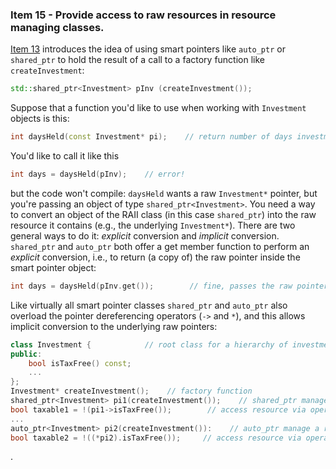 ### Item 15 - Provide access to raw resources in resource managing classes.
[Item 13](https://sahibyar.gitbooks.io/effective-cpp-summary/content/chapter-3-resource-management/item-13.html) introduces the idea of using smart pointers like `auto_ptr` or `shared_ptr` to hold the result of a call to a factory function like `createInvestment`:
```C++
std::shared_ptr<Investment> pInv (createInvestment());
```
Suppose that a function you'd like to use when working with `Investment` objects is this:
```C++
int daysHeld(const Investment* pi);    // return number of days investment has been held
```
You'd like to call it like this
```C++
int days = daysHeld(pInv);    // error!
```
but the code won't compile: `daysHeld` wants a raw `Investment*` pointer, but you're passing an object of type `shared_ptr<Investment>`.
You need a way to convert an object of the RAII class (in this case `shared_ptr`) into the raw resource it contains (e.g., the underlying `Investment*`). There are two general ways to do it: _explicit_ conversion and _implicit_ conversion.
`shared_ptr` and `auto_ptr` both offer a get member function to perform an _explicit_ conversion, i.e., to return (a copy of) the raw pointer inside the smart pointer object:
```C++
int days = daysHeld(pInv.get());        // fine, passes the raw pointer in pInv to daysHeld
```
Like virtually all smart pointer classes `shared_ptr` and `auto_ptr` also overload the pointer dereferencing operators (`->` and `*`), and this allows implicit conversion to the underlying raw pointers:
```C++
class Investment {            // root class for a hierarchy of investment types
public:
    bool isTaxFree() const;
    ...
};
Investment* createInvestment();    // factory function
shared_ptr<Investment> pi1(createInvestment());    // shared_ptr manage a resource
bool taxable1 = !(pi1->isTaxFree());        // access resource via operator->
...
auto_ptr<Investment> pi2(createInvestment()):    // auto_ptr manage a resource
bool taxable2 = !((*pi2).isTaxFree());     // access resource via operator*
```









.
